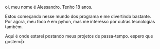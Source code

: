 oi, meu nome é Alessandro. Tenho 18 anos.

Estou começando nesse mundo dos programa e me divertindo bastante. 
Por agora, meu foco é em pyhon, mas me interesso por outras tecnologias também.

Aqui é onde estarei postando meus projetos de passa-tempo.
espero que gostem👍
